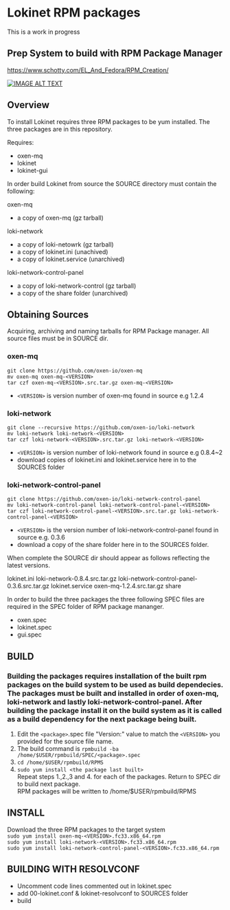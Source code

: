 # Lokinet RPM packages

This is a work in progress

## Prep System to build with RPM Package Manager

https://www.schotty.com/EL_And_Fedora/RPM_Creation/

[![IMAGE ALT TEXT](http://img.youtube.com/vi/m-3tFdSI3IE/0.jpg)](http://www.youtube.com/watch?v=m-3tFdSI3IE "RPM")

## Overview

To install Lokinet requires three RPM packages to be yum installed. The three packages are in this repository.

Requires:
- oxen-mq
- lokinet
- lokinet-gui

In order build Lokinet from source the SOURCE directory must contain the following:

oxen-mq  
- a copy of oxen-mq (gz tarball)  

loki-network  
- a copy of loki-netowrk (gz tarball)  
- a copy of lokinet.ini (unachived)  
- a copy of lokinet.service (unarchived)  

loki-network-control-panel  
- a copy of loki-network-control (gz tarball)   
- a copy of the share folder (unarchived)    

## Obtaining Sources

Acquiring, archiving and naming tarballs for RPM Package manager. All source files must be in SOURCE dir.

### oxen-mq

`git clone https://github.com/oxen-io/oxen-mq`  
`mv oxen-mq oxen-mq-<VERSION>`   
`tar czf oxen-mq-<VERSION>.src.tar.gz oxen-mq-<VERSION>`  
- `<VERSION>` is version number of oxen-mq found in source e.g 1.2.4

### loki-network

`git clone --recursive https://github.com/oxen-io/loki-network`  
`mv loki-network loki-network-<VERSION>`  
`tar czf loki-network-<VERSION>.src.tar.gz loki-network-<VERSION>`  
- `<VERSION>` is version number of loki-network found in source e.g 0.8.4~2  
- download copies of lokinet.ini and lokinet.service here in to the SOURCES folder
  
### loki-network-control-panel

`git clone https://github.com/oxen-io/loki-network-control-panel`  
`mv loki-network-control-panel loki-network-control-panel-<VERSION>`  
`tar czf loki-network-control-panel-<VERSION>.src.tar.gz loki-network-control-panel-<VERSION>`  
- `<VERSION>` is the version number of loki-network-control-panel found in source e.g. 0.3.6  
- download a copy of the share folder here in to the SOURCES folder.

When complete the SOURCE dir should appear as follows reflecting the latest versions.  

lokinet.ini loki-network-0.8.4.src.tar.gz loki-network-control-panel-0.3.6.src.tar.gz lokinet.service oxen-mq-1.2.4.src.tar.gz share     

In order to build the three packages the three following SPEC files are required in the SPEC folder of RPM package mananger.  
- oxen.spec
- lokinet.spec
- gui.spec

## BUILD

### Building the packages requires installation of the built rpm packages on the build system to be used as build dependecies. The packages must be built and installed in order of oxen-mq, loki-network and lastly loki-network-control-panel. After building the package install it on the build system as it is called as a build dependency for the next package being built.   

1. Edit the `<package>`.spec file "Version:" value to match the `<VERSION>` you provided for the source file name.
2. The build command is `rpmbuild -ba /home/$USER/rpmbuild/SPEC/<package>.spec`
3. `cd /home/$USER/rpmbuild/RPMS`  
4. `sudo yum install <the package last built>`    
Repeat steps 1.,2.,3 and 4. for each of the packages. Return to SPEC dir to build next package.  
RPM packages will be written to /home/$USER/rpmbuild/RPMS

## INSTALL

Download the three RPM packages to the target system  
`sudo yum install oxen-mq-<VERSION>.fc33.x86_64.rpm`  
`sudo yum install loki-network-<VERSION>.fc33.x86_64.rpm`  
`sudo yum install loki-network-control-panel-<VERSION>.fc33.x86_64.rpm`  

## BUILDING WITH RESOLVCONF

 - Uncomment code lines commented out in lokinet.spec
 - add 00-lokinet.conf & lokinet-resolvconf to SOURCES folder
 - build  
